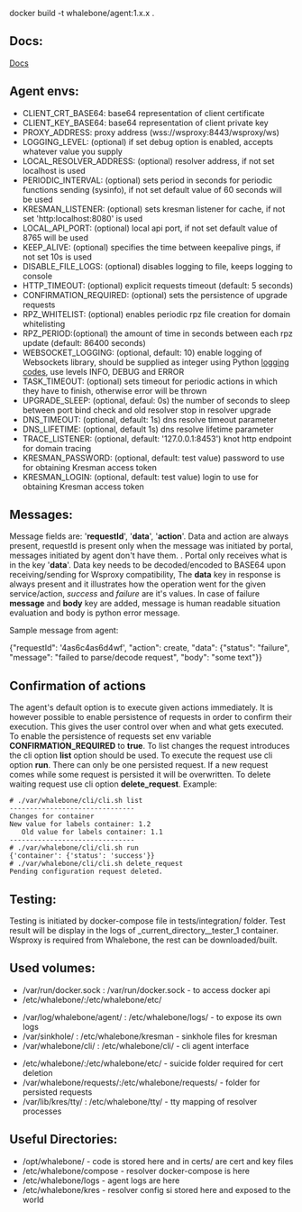 docker build -t whalebone/agent:1.x.x .

Docs:
----------
[Docs](https://github.com/whalebone/wsproxy/wiki)

Agent envs:
----------
- CLIENT_CRT_BASE64: base64 representation of client certificate
- CLIENT_KEY_BASE64: base64 representation of client private key
- PROXY_ADDRESS: proxy address (wss://wsproxy:8443/wsproxy/ws)
- LOGGING_LEVEL: (optional) if set debug option is enabled, accepts whatever value you supply
- LOCAL_RESOLVER_ADDRESS: (optional) resolver address, if not set localhost is used
- PERIODIC_INTERVAL: (optional) sets period in seconds for periodic functions sending (sysinfo), if not set default value of 60 seconds will be used
- KRESMAN_LISTENER: (optional) sets kresman listener for cache, if not set 'http:localhost:8080' is used
- LOCAL_API_PORT: (optional) local api port, if not set default value of 8765 will be used
- KEEP_ALIVE: (optional) specifies the time between keepalive pings, if not set 10s is used
- DISABLE_FILE_LOGS: (optional) disables logging to file, keeps logging to console
- HTTP_TIMEOUT: (optional) explicit requests timeout (default: 5 seconds)
- CONFIRMATION_REQUIRED: (optional) sets the persistence of upgrade requests
- RPZ_WHITELIST: (optional) enables periodic rpz file creation for domain whitelisting
- RPZ_PERIOD:(optional) the amount of time in seconds between each rpz update (default: 86400 seconds)
- WEBSOCKET_LOGGING: (optional, default: 10) enable logging of Websockets library, should be supplied as integer using Python [logging codes](https://docs.python.org/3/library/logging.html#logging-levels), use levels INFO, DEBUG and ERROR
- TASK_TIMEOUT: (optional) sets timeout for periodic actions in which they have to finish, otherwise error will be thrown
- UPGRADE_SLEEP: (optional, defaul: 0s) the number of seconds to sleep between port bind check and old resolver stop in resolver upgrade
- DNS_TIMEOUT: (optional, default: 1s) dns resolve timeout parameter
- DNS_LIFETIME: (optional, default 1s) dns resolve lifetime parameter
- TRACE_LISTENER: (optional, default: '127.0.0.1:8453') knot http endpoint for domain tracing 
- KRESMAN_PASSWORD: (optional, default: test value) password to use for obtaining Kresman access token 
- KRESMAN_LOGIN: (optional, default: test value) login to use for obtaining Kresman access token


Messages:
----------

Message fields are: '**requestId**', '**data**', '**action**'.
Data and action are always present, requestId is present only when the message was initiated by portal, messages initiated by agent don't have them.
. Portal only receives what is in the key '**data**'. Data key needs to be decoded/encoded to BASE64 upon receiving/sending for Wsproxy compatibility,
The **data** key in response is always present and it illustrates how the operation went for the given service/action, _success_ and _failure_ are it's values. 
In case of failure **message** and **body** key are added, message is human readable situation evaluation and body is python error message.

Sample message from agent:

{"requestId": '4as6c4as6d4wf', "action": create,
                    "data": {"status": "failure", "message": "failed to parse/decode request", "body": "some text"}}       

Confirmation of actions
----------
The agent's default option is to execute given actions immediately. It is however possible to enable persistence of requests
in order to confirm their execution. This gives the user control over when and what gets executed. To enable the persistence 
of requests set env variable **CONFIRMATION_REQUIRED** to **true**. To list changes the request introduces
the cli option **list** option should be used. To execute the request use cli option **run**. There can only be one persisted request.
If a new request comes while some request is persisted it will be overwritten. To delete waiting request use cli option **delete_request**.
Example:

```
# ./var/whalebone/cli/cli.sh list
-------------------------------
Changes for container
New value for labels container: 1.2
   Old value for labels container: 1.1
------------------------------- 
# ./var/whalebone/cli/cli.sh run
{'container': {'status': 'success'}}
# ./var/whalebone/cli/cli.sh delete_request
Pending configuration request deleted.
```

Testing:
----------
Testing is initiated by docker-compose file in tests/integration/ folder. Test result will be display in the logs 
of _current_directory__tester_1 container. Wsproxy is required from Whalebone, the rest can be downloaded/built.


Used volumes:
----------
- /var/run/docker.sock : /var/run/docker.sock - to access docker api
- /etc/whalebone/:/etc/whalebone/etc/
<!-- - /etc/whalebone/kres/ : /etc/whalebone/resolver/ - to save resolver config  -->
- /var/log/whalebone/agent/ : /etc/whalebone/logs/ - to expose its own logs
- /var/sinkhole/ : /etc/whalebone/kresman - sinkhole files for kresman 
- /var/whalebone/cli/ : /etc/whalebone/cli/ - cli agent interface 
<!-- - /etc/whalebone/agent/ : /etc/whalebone/compose/ - docker compose and upgrade is exposed  -->
- /etc/whalebone/:/etc/whalebone/etc/ - suicide folder required for cert deletion 
- /var/whalebone/requests/:/etc/whalebone/requests/ - folder for persisted requests
- /var/lib/kres/tty/ : /etc/whalebone/tty/ - tty mapping of resolver processes


Useful Directories:
----------
- /opt/whalebone/ - code is stored here and in certs/ are cert and key files
- /etc/whalebone/compose - resolver docker-compose is here
- /etc/whalebone/logs - agent logs are here
- /etc/whalebone/kres - resolver config si stored here and exposed to the world

